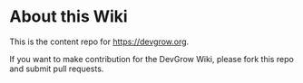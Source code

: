 # About this Wiki

This is the content repo for https://devgrow.org.

If you want to make contribution for the DevGrow Wiki, please fork this repo and submit pull requests.
